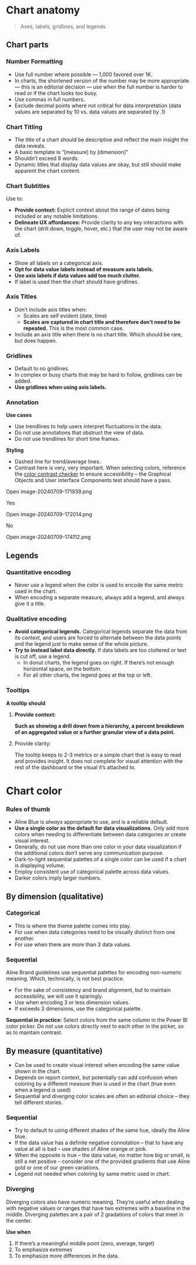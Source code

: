 # Chart anatomy
> Axes, labels, gridlines, and legends

## **Chart parts**

### Number Formatting

- Use full number where possible — 1,000 favored over 1K.
- In charts, the shortened version of the number may be more appropriate — this is an editorial decision — use when the full number is harder to read or if the chart looks too busy.
- Use commas in full numbers.
- Exclude decimal points where not critical for data interpretation (data values are separated by 10 vs. data values are separated by .1)

### Chart Titling

- The title of a chart should be descriptive and reflect the main insight the data reveals.
- A basic template is “[measure] by [dimension]”
- Shouldn’t exceed 8 words.
- Dynamic titles that display data values are okay, but still should make apparent the chart content.

### Chart Subtitles

Use to:

- **Provide context:** Explicit context about the range of dates being included or any notable limitations.
- **Delineate UX affordances:** Provide clarity to any key interactions with the chart (drill down, toggle, hover, etc.) that the user may not be aware of.

### Axis Labels

- Show all labels on a categorical axis.
- **Opt for data value labels instead of measure axis labels.**
- **Use axis labels if data values add too much clutter.**
- If label is used then the chart should have gridlines.

### Axis Titles

- Don’t include axis titles when:
    - Scales are self evident (date, time)
    - **Scales are captured in chart title and therefore don’t need to be repeated.** This is the most common case.
- Include an axis title when there is no chart title. Which should be rare, but does happen.

### Gridlines

- Default to no gridlines.
- In complex or busy charts that may be hard to follow, gridlines can be added.
- **Use gridlines when using axis labels.**

### Annotation

**Use cases**

- Use trendlines to help users interpret fluctuations in the data.
- Do not use annotations that obstruct the view of data.
- Do not use trendlines for short time frames.

**Styling**

- Dashed line for trend/average lines.
- Contrast here is very, very important. When selecting colors, reference the [color contrast checker](https://webaim.org/resources/contrastchecker/) to ensure accessibility – the Graphical Objects and User Interface Components test should have a pass.

Open image-20240709-171939.png

Yes

Open image-20240709-172014.png

No

Open image-20240709-174112.png

## **Legends**

### **Quantitative encoding**

- Never use a legend when the color is used to encode the same metric used in the chart.
- When encoding a separate measure, always add a legend, and always give it a title.

### **Qualitative encoding**

- **Avoid categorical legends.** Categorical legends separate the data from its context, and users are forced to alternate between the data points and the legend just to make sense of the whole picture.
- **Try to instead label data directly.** If data labels are too cluttered or text is cut off, use a legend.
    - In donut charts, the legend goes on right. If there’s not enough horizontal space, on the bottom.
    - For all other charts, the legend goes at the top or left.

### Tooltips

**A tooltip should**

1. **Provide context:**
    
    **Such as showing a drill down from a hierarchy, a percent breakdown of an aggregated value or a further granular view of a data point.**
    
2. Provide clarity:
    
    The tooltip keeps to 2-3 metrics or a simple chart that is easy to read and provides insight. It does not complete for visual attention with the rest of the dashboard or the visual it’s attached to.
    

# **Chart color**

### Rules of thumb

- Aline Blue is *always* appropriate to use, and is a reliable default.
- **Use a single color as the default for data visualizations.** Only add more colors when needing to differentiate between data categories or create visual interest.
- Generally, do not use more than one color in your data visualization if the additional colors don’t serve any communication purpose.
- Dark-to-light sequential palettes of a single color can be used if a chart is displaying volume.
- Employ consistent use of categorical palette across data values.
- Darker colors imply larger numbers.

## **By dimension (qualitative)**

### Categorical

- This is where the theme palette comes into play.
- For use when data categories need to be visually distinct from one another.
- For use when there are more than 3 data values.

### Sequential

Aline Brand guidelines use sequential palettes for encoding non-numeric meaning. Which, technically, is not best practice.

- For the sake of consistency and brand alignment, but to maintain accessibility, we will use it sparingly.
- Use when encoding 3 or less dimension values.
- If exceeds 3 dimensions, use the categorical palette.

**Sequential in practice:** Select colors from the same column in the Power BI color picker. Do not use colors directly next to each other in the picker, so as to maintain contrast.

## **By measure (quantitative)**

- Can be used to create visual interest when encoding the same value shown in the chart.
- Depends on report context, but potentially can add confusion when coloring by a different measure than is used in the chart (true even when a legend is used)
- Sequential and diverging color scales are often an editorial choice – they tell different stories.

### Sequential

- Try to default to using different shades of the same hue, ideally the Aline blue.
- If the data value has a definite negative connotation – that to have any value at all is bad – use shades of Aline orange or pink.
- When the opposite is true – the data value, no matter how big or small, is still a net positive – consider one of the provided gradients that use Aline gold or one of our green variations.
- Legend not needed when coloring by same metric used in chart.

### Diverging

Diverging colors also have numeric meaning. They’re useful when dealing with negative values or ranges that have two extremes with a baseline in the middle. Diverging palettes are a pair of 2 gradations of colors that meet in the center.

**Use when**

1. If there’s a meaningful middle point (zero, average, target)
2. To emphasize extremes
3. To emphasize more differences in the data.